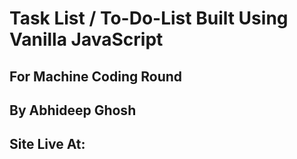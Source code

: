# Task List / To-Do-List Built Using Vanilla JavaScript

## For Machine Coding Round

## By Abhideep Ghosh

## Site Live At:
